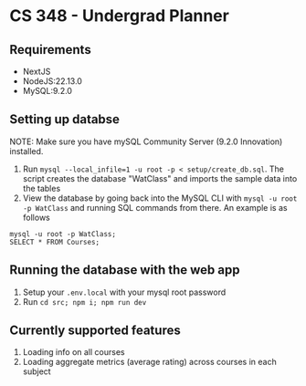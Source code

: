 # CS 348 - Undergrad Planner

## Requirements

- NextJS
- NodeJS:22.13.0
- MySQL:9.2.0

## Setting up databse
NOTE: Make sure you have mySQL Community Server (9.2.0 Innovation) installed.

1. Run `mysql --local_infile=1 -u root -p < setup/create_db.sql`. The script creates the database "WatClass" and imports the sample data into the tables
2. View the database by going back into the MySQL CLI with `mysql -u root -p WatClass` and running SQL commands from there. An example is as follows
```
mysql -u root -p WatClass;
SELECT * FROM Courses;
```

## Running the database with the web app
1. Setup your `.env.local` with your mysql root password
2. Run `cd src; npm i; npm run dev`

## Currently supported features
1. Loading info on all courses
2. Loading aggregate metrics (average rating) across courses in each subject
